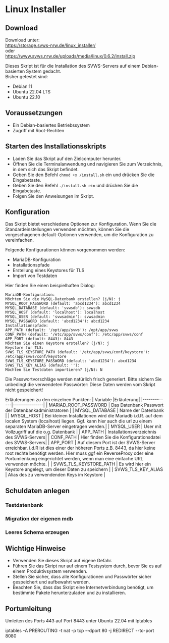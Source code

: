 # Linux Installer

## Download

Download unter:   
https://storage.svws-nrw.de/linux_installer/  
oder  
https://www.svws.nrw.de/uploads/media/linux/0.6.2/install.zip  


Dieses Skript ist für die Installation des SVWS-Servers auf einem Debian-basierten System gedacht.  
Bisher getestet sind:  
- Debian 11
- Ubuntu 22.04 LTS 
- Ubuntu 22.10 


## Voraussetzungen

- Ein Debian-basiertes Betriebssystem
- Zugriff mit Root-Rechten

## Starten des Installationsskripts

- Laden Sie das Skript auf den Zielcomputer herunter.
- Öffnen Sie die Terminalanwendung und navigieren Sie zum Verzeichnis, in dem sich das Skript befindet.
- Geben Sie den Befehl ``chmod +x /install.sh`` ein und drücken Sie die Eingabetaste.
- Geben Sie den Befehl ``./install.sh ein`` und drücken Sie die Eingabetaste.
- Folgen Sie den Anweisungen im Skript.

## Konfiguration

Das Skript bietet verschiedene Optionen zur Konfiguration. Wenn Sie die Standardeinstellungen verwenden möchten, können Sie die vorgeschagenen default-Optionen verwenden, um die Konfiguration zu vereinfachen.

Folgende Konfigurationen können vorgenommen werden:

- MariaDB-Konfiguration
- Installationspfade
- Erstellung eines Keystores für TLS
- Import von Testdaten

Hier finden Sie einen beispielhaften Dialog: 

```
MariaDB-Konfiguration:
Möchten Sie die MySQL-Datenbank erstellen? (j/N): j
MYSQL_ROOT_PASSWORD (default: 'abcd1234'): abcd1234
MYSQL_DATABASE (default: 'svwsdb'): svwsdb
MYSQL_HOST (default: 'localhost'): localhost
MYSQL_USER (default: 'svwsadmin'): svwsadmin
MYSQL_PASSWORD (default: 'abcd1234'): abcd1234
Installationspfade:
APP_PATH (default: '/opt/app/svws'): /opt/app/svws
CONF_PATH (default: '/etc/app/svws/conf'): /etc/app/svws/conf
APP_PORT (default: 8443): 8443
Möchten Sie einen Keystore erstellen? (j/N): j
Keystore für TLS:
SVWS_TLS_KEYSTORE_PATH (default: '/etc/app/svws/conf/keystore'): /etc/app/svws/conf/keystore
SVWS_TLS_KEYSTORE_PASSWORD (default: 'abcd1234'): abcd1234
SVWS_TLS_KEY_ALIAS (default: ''): 
Möchten Sie Testdaten importieren? (j/N): N

```
Die Passwortvorschläge werden natürlich frisch generiert. Bitte sichern Sie unbedingt die verwendeten Passwörter: Diese Daten werden vom Skript nicht gespeichert!  

Erläuterungen zu den einzelnen Punkten: 
| Variable |Erläuterung|
|-------------|---------------|
| MARIAD_ROOT_PASSWORD | Das Datenbank Passwort der Datenbankadministratoren |
| MYSQL_DATABASE | Name der Datenbank |
| MYSQL_HOST | Bei kleinen Installationen wird die Mariadb i.d.R. auf dem localen System (localhost) liegen. Ggf. kann hier auch die url zu einem separaten MariaDB-Server eingetragen werden.| 
| MYSQL_USER | User mit Vollzugriff auf die o.g. Datenbank |
| APP_PATH | Installationsverzeichnis des SVWS-Servers|
| CONF_PATH | Hier finden Sie die Konfigurationsdatei des SVWS-Servers|
| APP_PORT | Auf diesem Port ist der SVWS-Server erreichbar. i.d.R ist dies einer der höheren Ports z.B. 8443, da hier keine root rechte benötigt werden. Hier muss ggf ein ReverseProxy oder eine Portumlenkung eingerichtet werden, wenn man eine einfache URL verwenden möchte. |
| SVWS_TLS_KEYSTORE_PATH | Es wird hier ein Keystore angelegt, um dieser Daten zu speichern |
| SVWS_TLS_KEY_ALIAS | Alias des zu verwendenden Keys im Keystore |

## Schuldaten anlegen 

### Testdatenbank 

### Migration der eigenen mdb

### Leeres Schema erzeugen



## Wichtige Hinweise

- Verwenden Sie dieses Skript auf eigene Gefahr.
- Führen Sie das Skript nur auf einem Testsystem durch, bevor Sie es auf einem Produktivsystem verwenden.
- Stellen Sie sicher, dass alle Konfigurationen und Passwörter sicher gespeichert und aufbewahrt werden.
- Beachten Sie, dass das Skript eine Internetverbindung benötigt, um bestimmte Pakete herunterzuladen und zu installieren.

## Portumleitung

Umleiten des Ports 443 auf Port 8443 unter Ubuntu 22.04 mit Iptables

iptables -A PREROUTING -t nat -p tcp --dport 80 -j REDIRECT --to-port 8080

